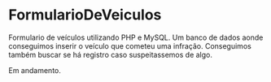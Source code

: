 # FormularioDeVeiculos

Formulario de veículos utilizando PHP e MySQL.
Um banco de dados aonde conseguimos inserir o veículo que cometeu uma infração.
Conseguimos também buscar se há registro caso suspeitassemos de algo.

Em andamento.

